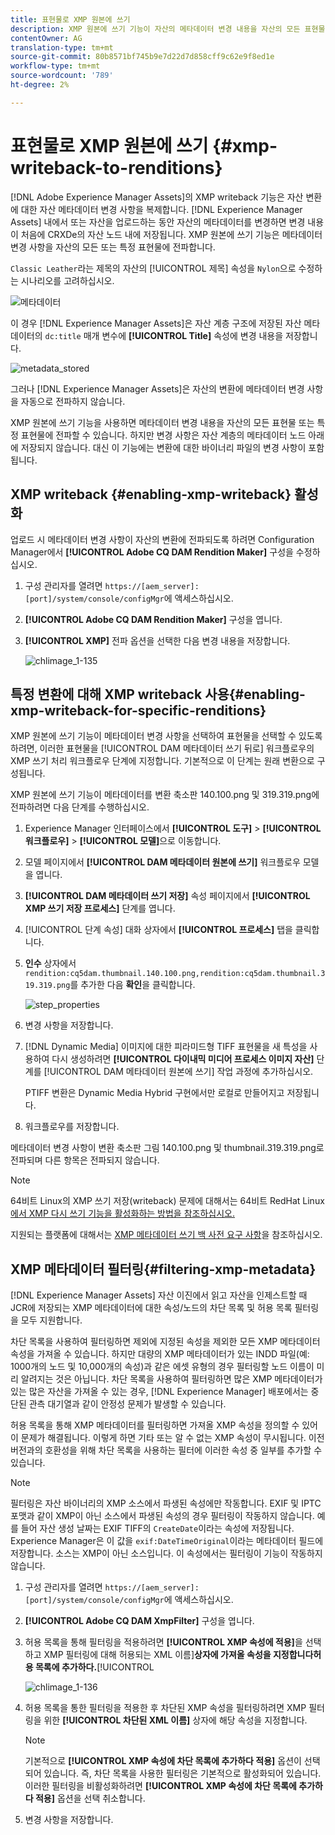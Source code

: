 ```yaml
---
title: 표현물로 XMP 원본에 쓰기
description: XMP 원본에 쓰기 기능이 자산의 메타데이터 변경 내용을 자산의 모든 표현물 또는 특정 표현물에 전달하는 방법을 알아봅니다.
contentOwner: AG
translation-type: tm+mt
source-git-commit: 80b8571bf745b9e7d22d7d858cff9c62e9f8ed1e
workflow-type: tm+mt
source-wordcount: '789'
ht-degree: 2%

---
```



# 표현물로 XMP 원본에 쓰기 {#xmp-writeback-to-renditions}

[!DNL Adobe Experience Manager Assets]의 XMP writeback 기능은 자산 변환에 대한 자산 메타데이터 변경 사항을 복제합니다. [!DNL Experience Manager Assets] 내에서 또는 자산을 업로드하는 동안 자산의 메타데이터를 변경하면 변경 내용이 처음에 CRXDe의 자산 노드 내에 저장됩니다. XMP 원본에 쓰기 기능은 메타데이터 변경 사항을 자산의 모든 또는 특정 표현물에 전파합니다.

`Classic Leather`라는 제목의 자산의 [!UICONTROL 제목] 속성을 `Nylon`으로 수정하는 시나리오를 고려하십시오.

![메타데이터](assets/metadata.png)

이 경우 [!DNL Experience Manager Assets]은 자산 계층 구조에 저장된 자산 메타데이터의 `dc:title` 매개 변수에 **[!UICONTROL Title]** 속성에 변경 내용을 저장합니다.

![metadata_stored](assets/metadata_stored.png)

그러나 [!DNL Experience Manager Assets]은 자산의 변환에 메타데이터 변경 사항을 자동으로 전파하지 않습니다.

XMP 원본에 쓰기 기능을 사용하면 메타데이터 변경 내용을 자산의 모든 표현물 또는 특정 표현물에 전파할 수 있습니다. 하지만 변경 사항은 자산 계층의 메타데이터 노드 아래에 저장되지 않습니다. 대신 이 기능에는 변환에 대한 바이너리 파일의 변경 사항이 포함됩니다.

## XMP writeback {#enabling-xmp-writeback} 활성화

업로드 시 메타데이터 변경 사항이 자산의 변환에 전파되도록 하려면 Configuration Manager에서 **[!UICONTROL Adobe CQ DAM Rendition Maker]** 구성을 수정하십시오.

1. 구성 관리자를 열려면 `https://[aem_server]:[port]/system/console/configMgr`에 액세스하십시오.
1. **[!UICONTROL Adobe CQ DAM Rendition Maker]** 구성을 엽니다.
1. **[!UICONTROL XMP]** 전파 옵션을 선택한 다음 변경 내용을 저장합니다.

   ![chlimage_1-135](assets/chlimage_1-346.png)

## 특정 변환에 대해 XMP writeback 사용{#enabling-xmp-writeback-for-specific-renditions}

XMP 원본에 쓰기 기능이 메타데이터 변경 사항을 선택하여 표현물을 선택할 수 있도록 하려면, 이러한 표현물을 [!UICONTROL DAM 메타데이터 쓰기 뒤로] 워크플로우의 XMP 쓰기 처리 워크플로우 단계에 지정합니다. 기본적으로 이 단계는 원래 변환으로 구성됩니다.

XMP 원본에 쓰기 기능이 메타데이터를 변환 축소판 140.100.png 및 319.319.png에 전파하려면 다음 단계를 수행하십시오.

1. Experience Manager 인터페이스에서 **[!UICONTROL 도구]** > **[!UICONTROL 워크플로우]** > **[!UICONTROL 모델]**&#x200B;으로 이동합니다.
1. 모델 페이지에서 **[!UICONTROL DAM 메타데이터 원본에 쓰기]** 워크플로우 모델을 엽니다.
1. **[!UICONTROL DAM 메타데이터 쓰기 저장]** 속성 페이지에서 **[!UICONTROL XMP 쓰기 저장 프로세스]** 단계를 엽니다.
1. [!UICONTROL 단계 속성] 대화 상자에서 **[!UICONTROL 프로세스]** 탭을 클릭합니다.
1. **인수** 상자에서 `rendition:cq5dam.thumbnail.140.100.png,rendition:cq5dam.thumbnail.319.319.png`를 추가한 다음 **확인**&#x200B;을 클릭합니다.

   ![step_properties](assets/step_properties.png)

1. 변경 사항을 저장합니다.
1. [!DNL Dynamic Media] 이미지에 대한 피라미드형 TIFF 표현물을 새 특성을 사용하여 다시 생성하려면 **[!UICONTROL 다이내믹 미디어 프로세스 이미지 자산]** 단계를 [!UICONTROL DAM 메타데이터 원본에 쓰기] 작업 과정에 추가하십시오.

   PTIFF 변환은 Dynamic Media Hybrid 구현에서만 로컬로 만들어지고 저장됩니다.

1. 워크플로우를 저장합니다.

메타데이터 변경 사항이 변환 축소판 그림 140.100.png 및 thumbnail.319.319.png로 전파되며 다른 항목은 전파되지 않습니다.

>[!NOTE]
>
>64비트 Linux의 XMP 쓰기 저장(writeback) 문제에 대해서는 64비트 RedHat Linux[에서 XMP 다시 쓰기 기능을 활성화하는 방법을 참조하십시오.](https://helpx.adobe.com/experience-manager/kb/enable-xmp-write-back-64-bit-redhat.html)
>
>지원되는 플랫폼에 대해서는 [XMP 메타데이터 쓰기 백 사전 요구 사항](/help/sites-deploying/technical-requirements.md#requirements-for-aem-assets-xmp-metadata-write-back)을 참조하십시오.

## XMP 메타데이터 필터링{#filtering-xmp-metadata}

[!DNL Experience Manager Assets] 자산 이진에서 읽고 자산을 인제스트할 때 JCR에 저장되는 XMP 메타데이터에 대한 속성/노드의 차단 목록 및 허용 목록 필터링을 모두 지원합니다.

차단 목록을 사용하여 필터링하면 제외에 지정된 속성을 제외한 모든 XMP 메타데이터 속성을 가져올 수 있습니다. 하지만 대량의 XMP 메타데이터가 있는 INDD 파일(예: 1000개의 노드 및 10,000개의 속성)과 같은 에셋 유형의 경우 필터링할 노드 이름이 미리 알려지는 것은 아닙니다. 차단 목록을 사용하여 필터링하면 많은 XMP 메타데이터가 있는 많은 자산을 가져올 수 있는 경우, [!DNL Experience Manager] 배포에서는 중단된 관측 대기열과 같이 안정성 문제가 발생할 수 있습니다.

허용 목록을 통해 XMP 메타데이터를 필터링하면 가져올 XMP 속성을 정의할 수 있어 이 문제가 해결됩니다. 이렇게 하면 기타 또는 알 수 없는 XMP 속성이 무시됩니다. 이전 버전과의 호환성을 위해 차단 목록을 사용하는 필터에 이러한 속성 중 일부를 추가할 수 있습니다.

>[!NOTE]
>
>필터링은 자산 바이너리의 XMP 소스에서 파생된 속성에만 작동합니다. EXIF 및 IPTC 포맷과 같이 XMP이 아닌 소스에서 파생된 속성의 경우 필터링이 작동하지 않습니다. 예를 들어 자산 생성 날짜는 EXIF TIFF의 `CreateDate`이라는 속성에 저장됩니다. Experience Manager은 이 값을 `exif:DateTimeOriginal`이라는 메타데이터 필드에 저장합니다. 소스는 XMP이 아닌 소스입니다. 이 속성에서는 필터링이 기능이 작동하지 않습니다.

1. 구성 관리자를 열려면 `https://[aem_server]:[port]/system/console/configMgr`에 액세스하십시오.
1. **[!UICONTROL Adobe CQ DAM XmpFilter]** 구성을 엽니다.
1. 허용 목록을 통해 필터링을 적용하려면 **[!UICONTROL XMP 속성에 적용]**&#x200B;을 선택하고 XMP 필터링에 대해 허용되는 XML 이름&#x200B;]**상자에 가져올 속성을 지정합니다허용 목록에 추가하다.**[!UICONTROL 

   ![chlimage_1-136](assets/chlimage_1-347.png)

1. 허용 목록을 통한 필터링을 적용한 후 차단된 XMP 속성을 필터링하려면 XMP 필터링을 위한 **[!UICONTROL 차단된 XML 이름]** 상자에 해당 속성을 지정합니다.

   >[!NOTE]
   >
   >기본적으로 **[!UICONTROL XMP 속성에 차단 목록에 추가하다 적용]** 옵션이 선택되어 있습니다. 즉, 차단 목록을 사용한 필터링은 기본적으로 활성화되어 있습니다. 이러한 필터링을 비활성화하려면 **[!UICONTROL XMP 속성에 차단 목록에 추가하다 적용]** 옵션을 선택 취소합니다.

1. 변경 사항을 저장합니다.

